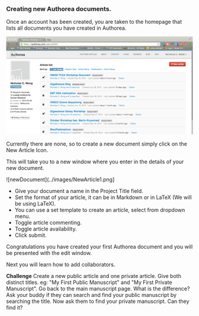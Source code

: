 ### Creating new Authorea documents.

Once an account has been created, you are taken to the homepage that lists
all documents you have created in Authorea.

![homescreen](../images/manuscriptList.png)

Currently there are none, so to create a new document simply click on the New
Article Icon. 

This will take you to a new window where you enter in the details of your 
new document. 

![newDocument](../images/NewArticle1.png]

+ Give your document a name in the Project Title field.
+ Set the format of your article, it can be in Markdown or in LaTeX (We will be using LaTeX).
+ You can use a set template to create an article, select from dropdown menu.
+ Toggle article commenting. 
+ Toggle article availability.
+ Click submit.

Congratulations you have created your first Authorea document and you will
be presented with the edit window.

Next you will learn how to add collaborators.

**Challenge** Create a new public article and one private article. Give both distinct 
titles. eg: "My First Public Manuscript" and "My First Private Manuscript". Go back
to the main manuscript page. What is the difference? Ask your buddy if they can
search and find your public manuscript by searching the title. Now ask them to find 
your private manuscript. Can they find it?

